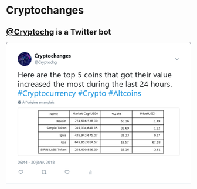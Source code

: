 # Cryptochanges

## [@Cryptochg](https://twitter.com/cryptochg "Cryptochanges") is a Twitter bot

![Incr](https://github.com/Mataz/Cryptochanges/blob/master/images/Cryptochg_twitter.png)

